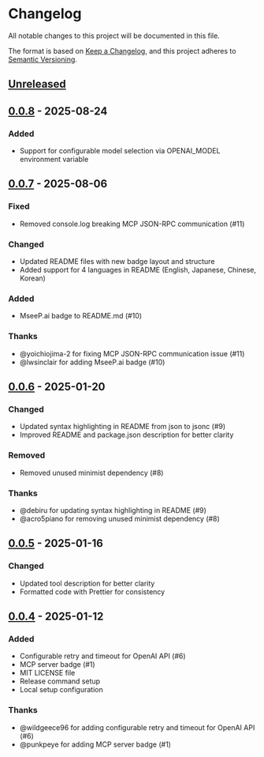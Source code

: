 # Changelog

All notable changes to this project will be documented in this file.

The format is based on [Keep a Changelog](https://keepachangelog.com/en/1.0.0/),
and this project adheres to [Semantic Versioning](https://semver.org/spec/v2.0.0.html).

## [Unreleased]

## [0.0.8] - 2025-08-24

### Added

- Support for configurable model selection via OPENAI_MODEL environment variable

## [0.0.7] - 2025-08-06

### Fixed

- Removed console.log breaking MCP JSON-RPC communication (#11)

### Changed

- Updated README files with new badge layout and structure
- Added support for 4 languages in README (English, Japanese, Chinese, Korean)

### Added

- MseeP.ai badge to README.md (#10)

### Thanks

- @yoichiojima-2 for fixing MCP JSON-RPC communication issue (#11)
- @lwsinclair for adding MseeP.ai badge (#10)

## [0.0.6] - 2025-01-20

### Changed

- Updated syntax highlighting in README from json to jsonc (#9)
- Improved README and package.json description for better clarity

### Removed

- Removed unused minimist dependency (#8)

### Thanks

- @debiru for updating syntax highlighting in README (#9)
- @acro5piano for removing unused minimist dependency (#8)

## [0.0.5] - 2025-01-16

### Changed

- Updated tool description for better clarity
- Formatted code with Prettier for consistency

## [0.0.4] - 2025-01-12

### Added

- Configurable retry and timeout for OpenAI API (#6)
- MCP server badge (#1)
- MIT LICENSE file
- Release command setup
- Local setup configuration

### Thanks

- @wildgeece96 for adding configurable retry and timeout for OpenAI API (#6)
- @punkpeye for adding MCP server badge (#1)

[Unreleased]: https://github.com/yoshiko-pg/o3-search-mcp/compare/v0.0.8...HEAD
[0.0.8]: https://github.com/yoshiko-pg/o3-search-mcp/compare/v0.0.7...v0.0.8
[0.0.7]: https://github.com/yoshiko-pg/o3-search-mcp/compare/v0.0.6...v0.0.7
[0.0.6]: https://github.com/yoshiko-pg/o3-search-mcp/compare/v0.0.5...v0.0.6
[0.0.5]: https://github.com/yoshiko-pg/o3-search-mcp/compare/v0.0.4...v0.0.5
[0.0.4]: https://github.com/yoshiko-pg/o3-search-mcp/compare/v0.0.3...v0.0.4
